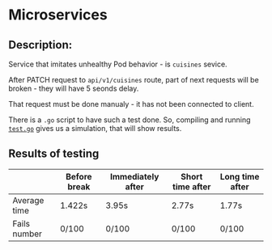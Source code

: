 # Microservices

## Description:

Service that imitates unhealthy Pod behavior - is `cuisines` sevice.  

After PATCH request to `api/v1/cuisines` route, part of next requests will be broken - they will have 5 seonds delay.  

That request must be done manualy - it has not been connected to client.  

There is a `.go` script to have such a test done. So, compiling and running [`test.go`](https://github.com/Ev1ch/microservices/blob/lab-4/test.go) gives us a simulation, that will show results.  
  
## Results of testing

|     | Before break | Immediately after | Short time after | Long time after |
| --- | --- | --- | --- | --- |
| Average time | 1.422s | 3.95s | 2.77s | 1.77s |
| Fails number | 0/100 | 0/100 | 0/100 | 0/100 |
